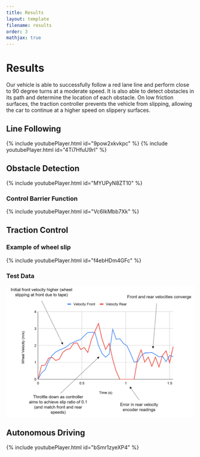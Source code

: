 ```yaml
---
title: Results
layout: template
filename: results
order: 3
mathjax: true
--- 
```


# Results

Our vehicle is able to successfully follow a red lane line and perform close to 90 degree turns at a moderate speed. It is also able to detect obstacles in its path and determine the location of each obstacle. On low friction surfaces, the traction controller prevents the vehicle from slipping, allowing the car to continue at a higher speed on slippery surfaces. 

## Line Following

{% include youtubePlayer.html id="9pow2xkvkpc" %}
{% include youtubePlayer.html id="4Ti7HfuU9rI" %}


## Obstacle Detection
{% include youtubePlayer.html id="MYUPyN8ZT10" %}

### Control Barrier Function
{% include youtubePlayer.html id="Vc6IkMbb7Xk" %}

## Traction Control

### Example of wheel slip

{% include youtubePlayer.html id="f4ebHDm4GFc" %}

### Test Data

<p><img src="images/tracdata.png" width="600" height="auto" style="display:block; margin: 0 auto" ></p>

## Autonomous Driving

{% include youtubePlayer.html id="bSmr1zyeXP4" %}
